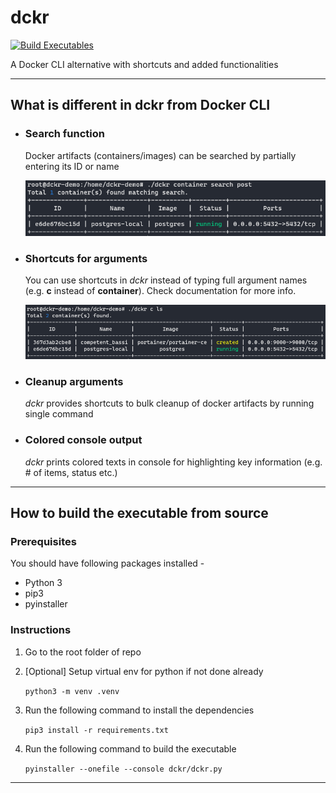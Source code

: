 # dckr
[![Build Executables](https://github.com/RoyAtanu/dckr/actions/workflows/build_executables.yml/badge.svg)](https://github.com/RoyAtanu/dckr/actions/workflows/build_executables.yml)

A Docker CLI alternative with shortcuts and added functionalities
***
## What is different in **dckr** from Docker CLI
* ### **Search** function
    Docker artifacts (containers/images) can be searched by partially entering its ID or name

    ![Search functionality](documentation/images/screenshot_search.png?raw=true)
* ### **Shortcuts** for arguments
    You can use shortcuts in *dckr* instead of typing full argument names (e.g. **c** instead of **container**). Check documentation for more info.

    ![List functionality](documentation/images/screenshot_list.png?raw=true)
* ### **Cleanup** arguments
    *dckr* provides shortcuts to bulk cleanup of docker artifacts by running single command
* ### **Colored** console output
    *dckr* prints colored texts in console for highlighting key information (e.g. # of items, status etc.)

****
## How to build the executable from source
### Prerequisites
You should have following packages installed -
* Python 3
* pip3
* pyinstaller
### Instructions
1. Go to the root folder of repo
2. [Optional] Setup virtual env for python if not done already

    ``` python3 -m venv .venv ```

3. Run the following command to install the dependencies 

    ``` pip3 install -r requirements.txt ```

4. Run the following command to build the executable

    ``` pyinstaller --onefile --console dckr/dckr.py ```
***




